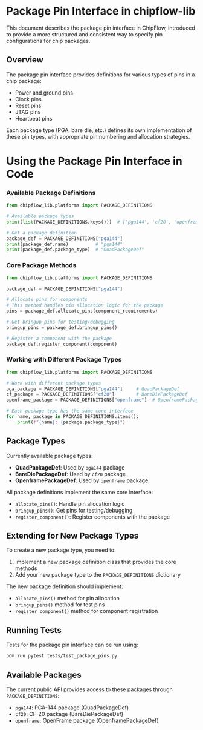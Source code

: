 # Package Pin Interface in chipflow-lib

This document describes the package pin interface in ChipFlow, introduced to provide a more structured and consistent way to specify pin configurations for chip packages.

## Overview

The package pin interface provides definitions for various types of pins in a chip package:

- Power and ground pins
- Clock pins
- Reset pins
- JTAG pins
- Heartbeat pins

Each package type (PGA, bare die, etc.) defines its own implementation of these pin types, with appropriate pin numbering and allocation strategies.

# Using the Package Pin Interface in Code

### Available Package Definitions

```python
from chipflow_lib.platforms import PACKAGE_DEFINITIONS

# Available package types
print(list(PACKAGE_DEFINITIONS.keys()))  # ['pga144', 'cf20', 'openframe']

# Get a package definition
package_def = PACKAGE_DEFINITIONS["pga144"]
print(package_def.name)          # "pga144"
print(package_def.package_type)  # "QuadPackageDef"
```

### Core Package Methods

```python
from chipflow_lib.platforms import PACKAGE_DEFINITIONS

package_def = PACKAGE_DEFINITIONS["pga144"]

# Allocate pins for components
# This method handles pin allocation logic for the package
pins = package_def.allocate_pins(component_requirements)

# Get bringup pins for testing/debugging
bringup_pins = package_def.bringup_pins()

# Register a component with the package
package_def.register_component(component)
```

### Working with Different Package Types

```python
from chipflow_lib.platforms import PACKAGE_DEFINITIONS

# Work with different package types
pga_package = PACKAGE_DEFINITIONS["pga144"]     # QuadPackageDef
cf_package = PACKAGE_DEFINITIONS["cf20"]        # BareDiePackageDef
openframe_package = PACKAGE_DEFINITIONS["openframe"]  # OpenframePackageDef

# Each package type has the same core interface
for name, package in PACKAGE_DEFINITIONS.items():
    print(f"{name}: {package.package_type}")
```

## Package Types

Currently available package types:

- **QuadPackageDef**: Used by `pga144` package
- **BareDiePackageDef**: Used by `cf20` package
- **OpenframePackageDef**: Used by `openframe` package

All package definitions implement the same core interface:
- `allocate_pins()`: Handle pin allocation logic
- `bringup_pins()`: Get pins for testing/debugging
- `register_component()`: Register components with the package

## Extending for New Package Types

To create a new package type, you need to:

1. Implement a new package definition class that provides the core methods
2. Add your new package type to the `PACKAGE_DEFINITIONS` dictionary

The new package definition should implement:
- `allocate_pins()` method for pin allocation
- `bringup_pins()` method for test pins
- `register_component()` method for component registration

## Running Tests

Tests for the package pin interface can be run using:

```bash
pdm run pytest tests/test_package_pins.py
```

## Available Packages

The current public API provides access to these packages through `PACKAGE_DEFINITIONS`:

- `pga144`: PGA-144 package (QuadPackageDef)
- `cf20`: CF-20 package (BareDiePackageDef)
- `openframe`: OpenFrame package (OpenframePackageDef)

